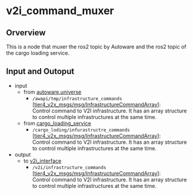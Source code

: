 # v2i_command_muxer

## Orverview
This is a node that muxer the ros2 topic by Autoware and the ros2 topic of the cargo loading service.

## Input and Outoput
- input
  - from [autoware.universe](https://github.com/autowarefoundation/autoware.universe/)
    - `/awapi/tmp/infrastructure_commands` \[[tier4_v2x_msgs/msg/InfrastructureCommandArray](https://github.com/tier4/tier4_autoware_msgs/blob/tier4/universe/tier4_v2x_msgs/msg/InfrastructureCommandArray.msg)\]:<br>Control command to V2I infrastructure. It has an array structure to control multiple infrastructures at the same time.
  - from [cargo_loading_service](https://github.com/eve-autonomy/cargo_loading_service)
    - `/cargo_loding/infurastructre_commands` \[[tier4_v2x_msgs/msg/InfrastructureCommandArray](https://github.com/tier4/tier4_autoware_msgs/blob/tier4/universe/tier4_v2x_msgs/msg/InfrastructureCommandArray.msg)\]:<br>Control command to V2I infrastructure. It has an array structure to control multiple infrastructures at the same time.
- output
  - to [v2i_interface](https://github.com/eve-autonomy/v2i_interface)
    - `/v2i/infrastructure_commands` \[[tier4_v2x_msgs/msg/InfrastructureCommandArray](https://github.com/tier4/tier4_autoware_msgs/blob/tier4/universe/tier4_v2x_msgs/msg/InfrastructureCommandArray.msg)\]:<br>Control command to V2I infrastructure. It has an array structure to control multiple infrastructures at the same time.
